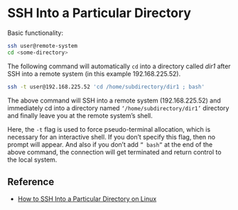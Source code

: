 # SSH Into a Particular Directory

Basic functionality:

```bash
ssh user@remote-system
cd <some-directory>
```

The following command will automatically `cd` into a directory called _dir1_ after SSH into a remote system (in this example 192.168.225.52).

```bash
ssh -t user@192.168.225.52 'cd /home/subdirectory/dir1 ; bash'
```

The above command will SSH into a remote system (192.168.225.52) and immediately cd into a directory named `‘/home/subdirectory/dir1’` directory and finally leave you at the remote system’s shell.

Here, the `-t` flag is used to force pseudo-terminal allocation, which is necessary for an interactive shell. If you don’t specify this flag, then no prompt will appear. And also if you don’t add `” bash”` at the end of the above command, the connection will get terminated and return control to the local system.

## Reference

- [How to SSH Into a Particular Directory on Linux](https://tinyurl.com/y9t6s4wk)
